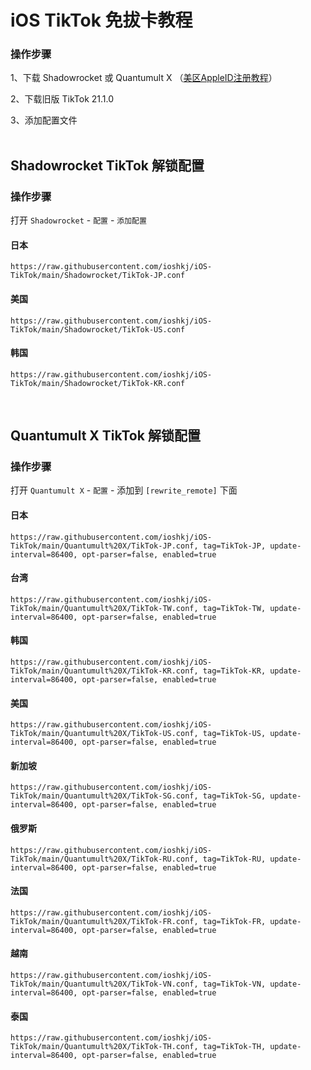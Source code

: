# iOS TikTok 免拔卡教程

### 操作步骤

1、下载 Shadowrocket 或 Quantumult X   （<a href="https://mp.weixin.qq.com/s/TYXZnCb0yFIDhtRaSF588w" target="_blank">美区AppleID注册教程</a>）

2、下载旧版 TikTok 21.1.0

3、添加配置文件<br><br>

## Shadowrocket TikTok 解锁配置

### 操作步骤

打开 <code>Shadowrocket</code> - <code>配置</code> - <code>添加配置</code>

#### 日本
    https://raw.githubusercontent.com/ioshkj/iOS-TikTok/main/Shadowrocket/TikTok-JP.conf
    
#### 美国
    https://raw.githubusercontent.com/ioshkj/iOS-TikTok/main/Shadowrocket/TikTok-US.conf
    
#### 韩国
    https://raw.githubusercontent.com/ioshkj/iOS-TikTok/main/Shadowrocket/TikTok-KR.conf
    
<br>

## Quantumult X TikTok 解锁配置

### 操作步骤

打开 <code>Quantumult X</code> - <code>配置</code> - 添加到 <code>[rewrite_remote]</code> 下面

#### 日本
    https://raw.githubusercontent.com/ioshkj/iOS-TikTok/main/Quantumult%20X/TikTok-JP.conf, tag=TikTok-JP, update-interval=86400, opt-parser=false, enabled=true
    
#### 台湾
    https://raw.githubusercontent.com/ioshkj/iOS-TikTok/main/Quantumult%20X/TikTok-TW.conf, tag=TikTok-TW, update-interval=86400, opt-parser=false, enabled=true
    
#### 韩国
    https://raw.githubusercontent.com/ioshkj/iOS-TikTok/main/Quantumult%20X/TikTok-KR.conf, tag=TikTok-KR, update-interval=86400, opt-parser=false, enabled=true    

#### 美国
    https://raw.githubusercontent.com/ioshkj/iOS-TikTok/main/Quantumult%20X/TikTok-US.conf, tag=TikTok-US, update-interval=86400, opt-parser=false, enabled=true
    
#### 新加坡
    https://raw.githubusercontent.com/ioshkj/iOS-TikTok/main/Quantumult%20X/TikTok-SG.conf, tag=TikTok-SG, update-interval=86400, opt-parser=false, enabled=true
    
#### 俄罗斯
    https://raw.githubusercontent.com/ioshkj/iOS-TikTok/main/Quantumult%20X/TikTok-RU.conf, tag=TikTok-RU, update-interval=86400, opt-parser=false, enabled=true
    
#### 法国
    https://raw.githubusercontent.com/ioshkj/iOS-TikTok/main/Quantumult%20X/TikTok-FR.conf, tag=TikTok-FR, update-interval=86400, opt-parser=false, enabled=true
    
#### 越南
    https://raw.githubusercontent.com/ioshkj/iOS-TikTok/main/Quantumult%20X/TikTok-VN.conf, tag=TikTok-VN, update-interval=86400, opt-parser=false, enabled=true
    
#### 泰国
    https://raw.githubusercontent.com/ioshkj/iOS-TikTok/main/Quantumult%20X/TikTok-TH.conf, tag=TikTok-TH, update-interval=86400, opt-parser=false, enabled=true
    
    

